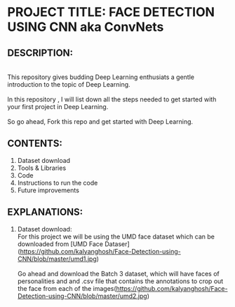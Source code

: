 

# PROJECT TITLE: FACE DETECTION USING CNN aka ConvNets

## DESCRIPTION:
<br>This repository gives budding Deep Learning enthusiats a gentle introduction to the topic of Deep Learning.</br>
<br>In this repository , I will list down all the steps needed to get started with your first project in Deep Learning.</br>
<br>So go ahead, Fork this repo and get started with Deep Learning.</br>

## CONTENTS:
1. Dataset download
2. Tools & Libraries
3. Code
4. Instructions to run the code
5. Future improvements

## EXPLANATIONS:
1. Dataset download:
<br>For this project we will be using the UMD face dataset which can be downloaded from [UMD Face Dataser] (https://github.com/kalyanghosh/Face-Detection-using-CNN/blob/master/umd1.jpg)</br>
<br>Go ahead and download the Batch 3 dataset, which will have faces of personalities and and .csv file that contains the annotations
to crop out the face from each of the images(https://github.com/kalyanghosh/Face-Detection-using-CNN/blob/master/umd2.jpg)</br>







